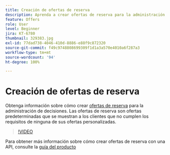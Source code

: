 ```yaml
---
title: Creación de ofertas de reserva
description: Aprenda a crear ofertas de reserva para la administración de decisiones. Las ofertas de reserva tienen reglas de aceptación asociadas para ayudarle a mostrarlas solo a los clientes relevantes.
feature: Offers
role: User
level: Beginner
jira: KT-6780
thumbnail: 329383.jpg
exl-id: 77dad738-4046-410d-8886-e88f9c872320
source-git-commit: f49c9748808699309f1d1a3a570e4010a6f287a3
workflow-type: tm+mt
source-wordcount: '94'
ht-degree: 100%

---
```


# Creación de ofertas de reserva

Obtenga información sobre cómo crear [ofertas de reserva](https://experienceleague.adobe.com/docs/journey-optimizer/using/offer-decisioniong/managing-offers-in-the-offer-library/creating-fallback-offers.html?lang=es) para la administración de decisiones. Las ofertas de reserva son ofertas predeterminadas que se muestran a los clientes que no cumplen los requisitos de ninguna de sus ofertas personalizadas.

>[!VIDEO](https://video.tv.adobe.com/v/329383?quality=12&learn=on)

Para obtener más información sobre cómo crear ofertas de reserva con una API, consulte la [guía del producto](https://experienceleague.adobe.com/docs/journey-optimizer/using/offer-decisioniong/api-reference/offers-api/fallback-offers/create.html?lang=es)
